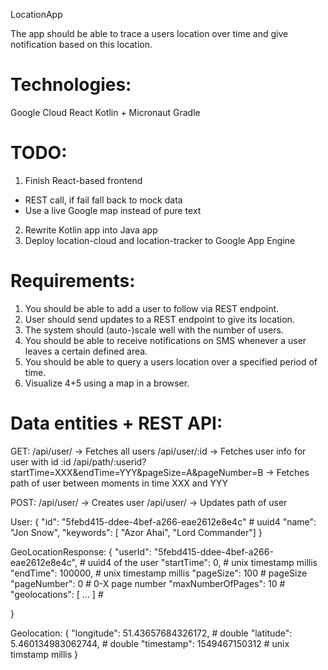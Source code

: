 LocationApp


The app should be able to trace a users location over time and give notification based on this location.

# Technologies:
Google Cloud
React
Kotlin + Micronaut
Gradle

# TODO:
1. Finish React-based frontend
- REST call, if fail fall back to mock data
- Use a live Google map instead of pure text
2. Rewrite Kotlin app into Java app
3. Deploy location-cloud and location-tracker to Google App Engine

# Requirements:
1. You should be able to add a user to follow via REST endpoint.
2. User should send updates to a REST endpoint to give its location.
3. The system should (auto-)scale well with the number of users.
4. You should be able to receive notifications on SMS whenever a user leaves a certain defined area.
5. You should be able to query a users location over a specified period of time.
6. Visualize 4+5 using a map in a browser.


# Data entities + REST API:
GET:
/api/user/ -> Fetches all users
/api/user/:id -> Fetches user info for user with id :id
/api/path/:userid?startTime=XXX&endTime=YYY&pageSize=A&pageNumber=B -> Fetches path of user between moments in time XXX and YYY

POST:
/api/user/ -> Creates user
/api/user/ -> Updates path of user


User:
{
	"id": "5febd415-ddee-4bef-a266-eae2612e8e4c" # uuid4
	"name": "Jon Snow",
	"keywords": [ "Azor Ahai", "Lord Commander"]
}

GeoLocationResponse: {
	"userId": "5febd415-ddee-4bef-a266-eae2612e8e4c", # uuid4 of the user
	"startTime": 0, # unix timestamp millis
	"endTime": 100000,  # unix timestamp millis
	"pageSize": 100 # pageSize
	"pageNumber": 0 # 0-X page number
	"maxNumberOfPages": 10 #
	"geolocations": [ ... ] # <see below>

}

Geolocation:
{
	"longitude": 51.43657684326172, # double
	"latitude": 5.460134983062744, # double
	"timestamp": 1549467150312 # unix timstamp millis
}
